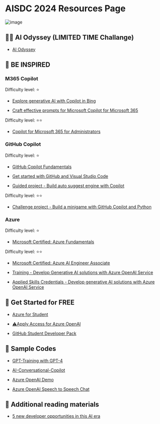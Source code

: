 # AISDC 2024 Resources Page
![image](https://github.com/VincentK16/AISDC2024/assets/3338753/1b78b047-18d9-4bf3-b591-a70641855d02)

## 🏋️‍♀️ AI Odyssey (LIMITED TIME Challange)
- [AI Odyssey](https://aka.ms/aiodysseySG)
  
## 💫 BE INSPIRED 
### M365 Copilot
Difficulty level: ⭐
- [Explore generative AI with Copilot in Bing](https://learn.microsoft.com/en-us/training/modules/explore-generative-ai-copilot-bing/)

- [Craft effective prompts for Microsoft Copilot for Microsoft 365](https://learn.microsoft.com/en-us/training/courses/ms-4005)

Difficulty level: ⭐⭐
- [Copilot for Microsoft 365 for Administrators](https://learn.microsoft.com/en-us/training/courses/ms-4006)

### GitHub Copilot
Difficulty level: ⭐
- [GitHub Copilot Fundamentals](https://learn.microsoft.com/en-us/training/paths/copilot/)
  
- [Get started with GitHub and Visual Studio Code](https://learn.microsoft.com/en-us/training/paths/get-started-github-and-visual-studio-code/)

- [Guided project - Build auto suggest engine with Copilot](https://learn.microsoft.com/en-us/training/modules/build-auto-suggest-engine-copilot/)

Difficulty level: ⭐⭐
- [Challenge project - Build a minigame with GitHub Copilot and Python](https://learn.microsoft.com/en-us/training/modules/challenge-project-create-mini-game-with-copilot/)

### Azure
Difficulty level: ⭐
- [Microsoft Certified: Azure Fundamentals](https://learn.microsoft.com/en-us/credentials/certifications/azure-fundamentals/?practice-assessment-type=certification)

Difficulty level: ⭐⭐

- [Microsoft Certified: Azure AI Engineer Associate](https://learn.microsoft.com/en-us/credentials/certifications/azure-ai-engineer/?practice-assessment-type=certification)

- [Training - Develop Generative AI solutions with Azure OpenAI Service](https://learn.microsoft.com/en-us/training/paths/develop-ai-solutions-azure-openai/)

- [Applied Skills Credentials - Develop generative AI solutions with Azure OpenAI Service ](https://learn.microsoft.com/en-gb/credentials/applied-skills/develop-generative-ai-solutions-with-azure-openai-service/)

## 🎁 Get Started for FREE
- [Azure for Student](https://azure.microsoft.com/en-us/free/students/)

- [⚠️Apply Access for Azure OpenAI](https://aka.ms/oai/access)

- [GitHub Student Developer Pack](https://education.github.com/pack)
  
## 📜 Sample Codes
- [GPT-Training with GPT-4](https://github.com/jennifermarsman/GPT-Training)

- [AI-Conversational-Copilot](https://github.com/amulchapla/AI-Conversational-Copilot)

- [Azure OpenAI Demo](https://github.com/retkowsky/Azure-OpenAI-demos)

- [Azure OpenAI Speech to Speech Chat](https://learn.microsoft.com/en-us/azure/ai-services/speech-service/openai-speech?tabs=windows&pivots=programming-language-python)

## 📖 Additional reading materials

- [5 new developer opportunities in this AI era](https://www.linkedin.com/pulse/5-new-developer-opportunities-ai-era-satya-nadella/)

